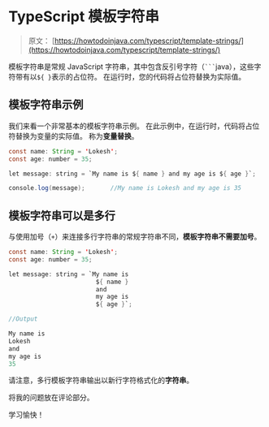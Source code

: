 # TypeScript 模板字符串

> 原文： [https://howtodoinjava.com/typescript/template-strings/](https://howtodoinjava.com/typescript/template-strings/)

模板字符串是常规 JavaScript 字符串，其中包含反引号字符（` ``` `java），这些字符带有以`${ }`表示的占位符。 在运行时，您的代码将占位符替换为实际值。

## 模板字符串示例

我们来看一个非常基本的模板字符串示例。 在此示例中，在运行时，代码将占位符替换为变量的实际值。 称为**变量替换**。

```java
const name: String = 'Lokesh';
const age: number = 35;

let message: string = `My name is ${ name } and my age is ${ age }`;

console.log(message);		//My name is Lokesh and my age is 35

```

## 模板字符串可以是多行

与使用加号（`+`）来连接多行字符串的常规字符串不同，**模板字符串不需要加号**。

```java
const name: String = 'Lokesh';
const age: number = 35;

let message: string = `My name is 
						${ name } 
						and
						my age is 
						${ age }`;

//Output

My name is 
Lokesh 
and
my age is 
35

```

请注意，多行模板字符串输出以新行字符格式化的**字符串**。

将我的问题放在评论部分。

学习愉快！